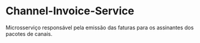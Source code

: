 # Channel-Invoice-Service
Microsserviço responsável pela emissão das faturas para os assinantes dos pacotes de canais.
